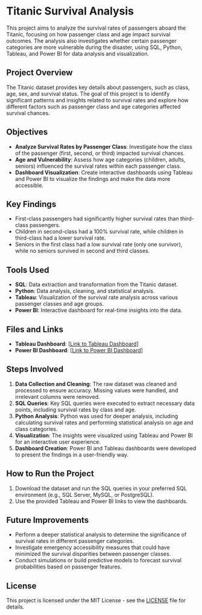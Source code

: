 # Titanic Survival Analysis

This project aims to analyze the survival rates of passengers aboard the Titanic, focusing on how passenger class and age impact survival outcomes. The analysis also investigates whether certain passenger categories are more vulnerable during the disaster, using SQL, Python, Tableau, and Power BI for data analysis and visualization.

## Project Overview

The Titanic dataset provides key details about passengers, such as class, age, sex, and survival status. The goal of this project is to identify significant patterns and insights related to survival rates and explore how different factors such as passenger class and age categories affected survival chances.

## Objectives

- **Analyze Survival Rates by Passenger Class**: Investigate how the class of the passenger (first, second, or third) impacted survival chances.
- **Age and Vulnerability**: Assess how age categories (children, adults, seniors) influenced the survival rates within each passenger class.
- **Dashboard Visualization**: Create interactive dashboards using Tableau and Power BI to visualize the findings and make the data more accessible.

## Key Findings

- First-class passengers had significantly higher survival rates than third-class passengers.
- Children in second-class had a 100% survival rate, while children in third-class had a lower survival rate.
- Seniors in the first class had a low survival rate (only one survivor), while no seniors survived in second and third classes.
  
## Tools Used

- **SQL**: Data extraction and transformation from the Titanic dataset.
- **Python**: Data analysis, cleaning, and statistical analysis.
- **Tableau**: Visualization of the survival rate analysis across various passenger classes and age groups.
- **Power BI**: Interactive dashboard for real-time insights into the data.

## Files and Links

- **Tableau Dashboard**: [[Link to Tableau Dashboard](https://public.tableau.com/views/TITANICI_TABLEAUDASHBOARD/Dashboard1?:language=en-US&:sid=&:redirect=auth&:display_count=n&:origin=viz_share_link)]
- **Power BI Dashboard**: [[Link to Power BI Dashboard](https://drive.google.com/file/d/1VvNQIyEhlOEzksRAlr533NSSEj0pZYWs/view?usp=sharing)]

## Steps Involved

1. **Data Collection and Cleaning**: The raw dataset was cleaned and processed to ensure accuracy. Missing values were handled, and irrelevant columns were removed.
2. **SQL Queries**: Key SQL queries were executed to extract necessary data points, including survival rates by class and age.
3. **Python Analysis**: Python was used for deeper analysis, including calculating survival rates and performing statistical analysis on age and class categories.
4. **Visualization**: The insights were visualized using Tableau and Power BI for an interactive user experience.
5. **Dashboard Creation**: Power BI and Tableau dashboards were developed to present the findings in a user-friendly way.

## How to Run the Project

1. Download the dataset and run the SQL queries in your preferred SQL environment (e.g., SQL Server, MySQL, or PostgreSQL).
2. Use the provided Tableau and Power BI links to view the dashboards.

## Future Improvements

- Perform a deeper statistical analysis to determine the significance of survival rates in different passenger categories.
- Investigate emergency accessibility measures that could have minimized the survival disparities between passenger classes.
- Conduct simulations or build predictive models to forecast survival probabilities based on passenger features.

## License

This project is licensed under the MIT License - see the [LICENSE](LICENSE) file for details.
